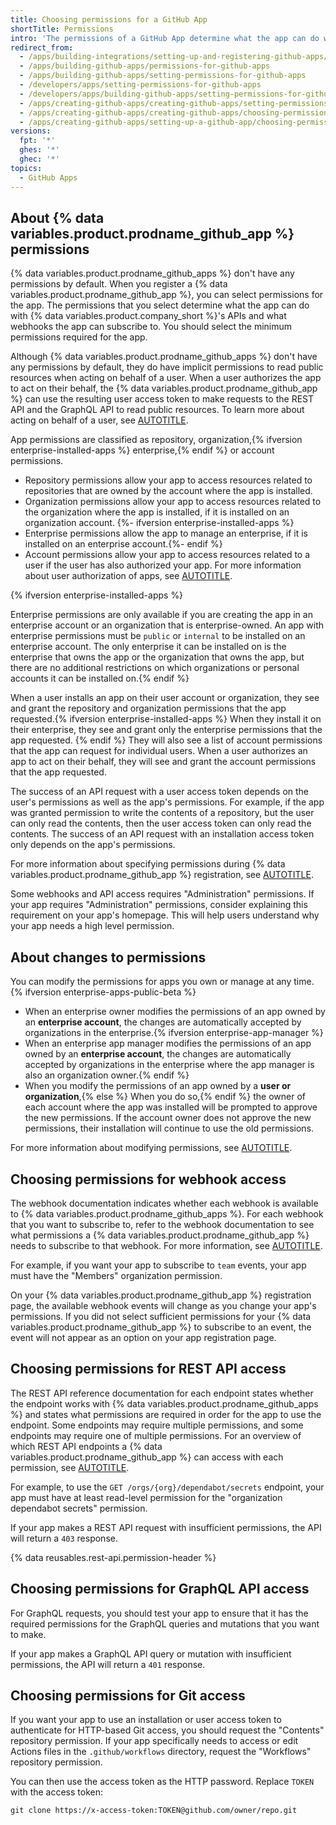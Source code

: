 ```yaml
---
title: Choosing permissions for a GitHub App
shortTitle: Permissions
intro: 'The permissions of a GitHub App determine what the app can do with {% data variables.product.company_short %}''s APIs and what webhooks the app can receive.'
redirect_from:
  - /apps/building-integrations/setting-up-and-registering-github-apps/about-permissions-for-github-apps
  - /apps/building-github-apps/permissions-for-github-apps
  - /apps/building-github-apps/setting-permissions-for-github-apps
  - /developers/apps/setting-permissions-for-github-apps
  - /developers/apps/building-github-apps/setting-permissions-for-github-apps
  - /apps/creating-github-apps/creating-github-apps/setting-permissions-for-github-apps
  - /apps/creating-github-apps/creating-github-apps/choosing-permissions-for-a-github-app
  - /apps/creating-github-apps/setting-up-a-github-app/choosing-permissions-for-a-github-app
versions:
  fpt: '*'
  ghes: '*'
  ghec: '*'
topics:
  - GitHub Apps
---
```


## About {% data variables.product.prodname_github_app %} permissions

{% data variables.product.prodname_github_apps %} don't have any permissions by default. When you register a {% data variables.product.prodname_github_app %}, you can select permissions for the app. The permissions that you select determine what the app can do with {% data variables.product.company_short %}'s APIs and what webhooks the app can subscribe to. You should select the minimum permissions required for the app.

Although {% data variables.product.prodname_github_apps %} don't have any permissions by default, they do have implicit permissions to read public resources when acting on behalf of a user. When a user authorizes the app to act on their behalf, the {% data variables.product.prodname_github_app %} can use the resulting user access token to make requests to the REST API and the GraphQL API to read public resources. To learn more about acting on behalf of a user, see [AUTOTITLE](/apps/creating-github-apps/authenticating-with-a-github-app/authenticating-with-a-bgithub-app-on-behalf-of-a-user).

App permissions are classified as repository, organization,{% ifversion enterprise-installed-apps %} enterprise,{% endif %} or account permissions.

* Repository permissions allow your app to access resources related to repositories that are owned by the account where the app is installed.
* Organization permissions allow your app to access resources related to the organization where the app is installed, if it is installed on an organization account.
{%- ifversion enterprise-installed-apps %}
* Enterprise permissions allow the app to manage an enterprise, if it is installed on an enterprise account.{%- endif %}
* Account permissions allow your app to access resources related to a user if the user has also authorized your app. For more information about user authorization of apps, see [AUTOTITLE](/apps/creating-github-apps/authenticating-with-a-github-app/authenticating-with-a-github-app-on-behalf-of-a-user).

{% ifversion enterprise-installed-apps %}

Enterprise permissions are only available if you are creating the app in an enterprise account or an organization that is enterprise-owned. An app with enterprise permissions must be `public` or `internal` to be installed on an enterprise account. The only enterprise it can be installed on is the enterprise that owns the app or the organization that owns the app, but there are no additional restrictions on which organizations or personal accounts it can be installed on.{% endif %}

When a user installs an app on their user account or organization, they see and grant the repository and organization permissions that the app requested.{% ifversion enterprise-installed-apps %} When they install it on their enterprise, they see and grant only the enterprise permissions that the app requested. {% endif %} They will also see a list of account permissions that the app can request for individual users. When a user authorizes an app to act on their behalf, they will see and grant the account permissions that the app requested.

The success of an API request with a user access token depends on the user's permissions as well as the app's permissions. For example, if the app was granted permission to write the contents of a repository, but the user can only read the contents, then the user access token can only read the contents. The success of an API request with an installation access token only depends on the app's permissions.

For more information about specifying permissions during {% data variables.product.prodname_github_app %} registration, see [AUTOTITLE](/apps/creating-github-apps/setting-up-a-github-app/creating-a-github-app).

Some webhooks and API access requires "Administration" permissions. If your app requires "Administration" permissions, consider explaining this requirement on your app's homepage. This will help users understand why your app needs a high level permission.

## About changes to permissions

You can modify the permissions for apps you own or manage at any time.{% ifversion enterprise-apps-public-beta %}

* When an enterprise owner modifies the permissions of an app owned by an **enterprise account**, the changes are automatically accepted by organizations in the enterprise.{% ifversion enterprise-app-manager %}
* When an enterprise app manager modifies the permissions of an app owned by an **enterprise account**, the changes are automatically accepted by organizations in the enterprise where the app manager is also an organization owner.{% endif %}
* When you modify the permissions of an app owned by a **user or organization**,{% else %} When you do so,{% endif %} the owner of each account where the app was installed will be prompted to approve the new permissions. If the account owner does not approve the new permissions, their installation will continue to use the old permissions.

For more information about modifying permissions, see [AUTOTITLE](/apps/maintaining-github-apps/editing-a-github-apps-permissions).

## Choosing permissions for webhook access

The webhook documentation indicates whether each webhook is available to {% data variables.product.prodname_github_apps %}. For each webhook that you want to subscribe to, refer to the webhook documentation to see what permissions a {% data variables.product.prodname_github_app %} needs to subscribe to that webhook. For more information, see [AUTOTITLE](/webhooks-and-events/webhooks/webhook-events-and-payloads).

For example, if you want your app to subscribe to `team` events, your app must have the "Members" organization permission.

On your {% data variables.product.prodname_github_app %} registration page, the available webhook events will change as you change your app's permissions. If you did not select sufficient permissions for your {% data variables.product.prodname_github_app %} to subscribe to an event, the event will not appear as an option on your app registration page.

## Choosing permissions for REST API access

The REST API reference documentation for each endpoint states whether the endpoint works with {% data variables.product.prodname_github_apps %} and states what permissions are required in order for the app to use the endpoint. Some endpoints may require multiple permissions, and some endpoints may require one of multiple permissions. For an overview of which REST API endpoints a {% data variables.product.prodname_github_app %} can access with each permission, see [AUTOTITLE](/rest/overview/permissions-required-for-github-apps).

For example, to use the `GET /orgs/{org}/dependabot/secrets` endpoint, your app must have at least read-level permission for the "organization dependabot secrets" permission.

If your app makes a REST API request with insufficient permissions, the API will return a `403` response.

{% data reusables.rest-api.permission-header %}

## Choosing permissions for GraphQL API access

For GraphQL requests, you should test your app to ensure that it has the required permissions for the GraphQL queries and mutations that you want to make.

If your app makes a GraphQL API query or mutation with insufficient permissions, the API will return a `401` response.

## Choosing permissions for Git access

If you want your app to use an installation or user access token to authenticate for HTTP-based Git access, you should request the "Contents" repository permission. If your app specifically needs to access or edit Actions files in the `.github/workflows` directory, request the "Workflows" repository permission.

You can then use the access token as the HTTP password. Replace `TOKEN` with the access token:

```shell
git clone https://x-access-token:TOKEN@github.com/owner/repo.git
```
